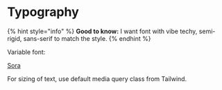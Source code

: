 # Typography

{% hint style="info" %}
**Good to know:** I want font with vibe techy, semi-rigid, sans-serif to match the style.
{% endhint %}

Variable font:

[Sora](https://fontsource.org/fonts/sora)

For sizing of text, use default media query class from Tailwind.
